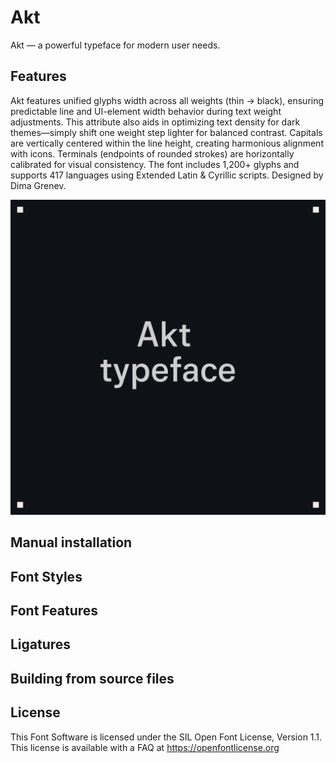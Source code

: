 # Akt

Akt — a powerful typeface for modern user needs.

## Features
Akt features unified glyphs width across all weights (thin → black), ensuring predictable line and UI-element width behavior during text weight adjustments. This attribute also aids in optimizing text density for dark themes—simply shift one weight step lighter for balanced contrast.
Capitals are vertically centered within the line height, creating harmonious alignment with icons.
Terminals (endpoints of rounded strokes) are horizontally calibrated for visual consistency.
The font includes 1,200+ glyphs and supports 417 languages using Extended Latin & Cyrillic scripts. 
Designed by Dima Grenev.

![Sample Image](documentation/1.png)

## Manual installation

## Font Styles

## Font Features

## Ligatures

## Building from source files

## License

This Font Software is licensed under the SIL Open Font License, Version 1.1.
This license is available with a FAQ at https://openfontlicense.org
